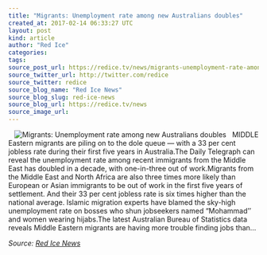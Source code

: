 ```yaml
---
title: "Migrants: Unemployment rate among new Australians doubles"
created_at: 2017-02-14 06:33:27 UTC
layout: post
kind: article
author: "Red Ice"
categories: 
tags: 
source_post_url: https://redice.tv/news/migrants-unemployment-rate-among-new-australians-doubles
source_twitter_url: http://twitter.com/redice
source_twitter: redice
source_blog_name: "Red Ice News"
source_blog_slug: red-ice-news
source_blog_url: https://redice.tv/news
source_image_url: 
---
```

<img align="left" hspace="12" alt="Migrants: Unemployment rate among new Australians doubles" src="https://rdice.net/a/c/n/17/02140732-Untitled-2-Recovered.9cd7b47f.jpg"> MIDDLE Eastern migrants are piling on to the dole queue — with a 33 per cent jobless rate during their first five years in Australia.The Daily Telegraph can reveal the unemployment rate among recent immigrants from the Middle East has doubled in a decade, with one-in-three out of work.Migrants from the Middle East and North Africa are also three times more likely than European or Asian immigrants to be out of work in the first five years of settlement. And their 33 per cent jobless rate is six times higher than the national average. Islamic migration experts have blamed the sky-high unemployment rate on bosses who shun jobseekers named “Mohammad’’ and women wearing hijabs.The latest Australian Bureau of Statistics data reveals Middle Eastern migrants are having more trouble finding jobs than&#8230;<div class="">
    <i>Source: <a href="https://redice.tv/news">Red Ice News</a></i>
</div>
